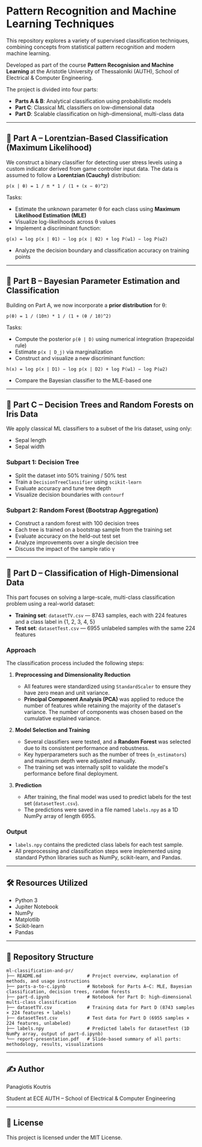 # Pattern Recognition and Machine Learning Techniques

This repository explores a variety of supervised classification techniques, combining concepts from statistical pattern recognition and modern machine learning.

Developed as part of the course **Pattern Recognision and Machine Learning** at the Aristotle University of Thessaloniki (AUTH), School of Electrical & Computer Engineering.

The project is divided into four parts:
- **Parts A & B**: Analytical classification using probabilistic models
- **Part C**: Classical ML classifiers on low-dimensional data
- **Part D**: Scalable classification on high-dimensional, multi-class data

---

## 🧩 Part A – Lorentzian-Based Classification (Maximum Likelihood)

We construct a binary classifier for detecting user stress levels using a custom indicator derived from game controller input data. The data is assumed to follow a **Lorentzian (Cauchy)** distribution:

``p(x | θ) = 1 / π * 1 / (1 + (x − θ)^2)``

Tasks:
- Estimate the unknown parameter θ for each class using **Maximum Likelihood Estimation (MLE)**
- Visualize log-likelihoods across θ values
- Implement a discriminant function:

``g(x) = log p(x | θ1) − log p(x | θ2) + log P(ω1) − log P(ω2)``


- Analyze the decision boundary and classification accuracy on training points

---

## 🧩 Part B – Bayesian Parameter Estimation and Classification

Building on Part A, we now incorporate a **prior distribution** for θ:

``p(θ) = 1 / (10π) * 1 / (1 + (θ / 10)^2)``

Tasks:
- Compute the posterior `p(θ | D)` using numerical integration (trapezoidal rule)
- Estimate `p(x | D_j)` via marginalization
- Construct and visualize a new discriminant function:

``h(x) = log p(x | D1) − log p(x | D2) + log P(ω1) − log P(ω2)``


- Compare the Bayesian classifier to the MLE-based one

---

## 🧩 Part C – Decision Trees and Random Forests on Iris Data

We apply classical ML classifiers to a subset of the Iris dataset, using only:
- Sepal length
- Sepal width

### Subpart 1: Decision Tree
- Split the dataset into 50% training / 50% test
- Train a `DecisionTreeClassifier` using `scikit-learn`
- Evaluate accuracy and tune tree depth
- Visualize decision boundaries with `contourf`

### Subpart 2: Random Forest (Bootstrap Aggregation)
- Construct a random forest with 100 decision trees
- Each tree is trained on a bootstrap sample from the training set
- Evaluate accuracy on the held-out test set
- Analyze improvements over a single decision tree
- Discuss the impact of the sample ratio γ

---

## 🧩 Part D – Classification of High-Dimensional Data

This part focuses on solving a large-scale, multi-class classification problem using a real-world dataset:

- **Training set**: `datasetTV.csv` — 8743 samples, each with 224 features and a class label in {1, 2, 3, 4, 5}
- **Test set**: `datasetTest.csv` — 6955 unlabeled samples with the same 224 features

### Approach

The classification process included the following steps:

1. **Preprocessing and Dimensionality Reduction**
   - All features were standardized using `StandardScaler` to ensure they have zero mean and unit variance.
   - **Principal Component Analysis (PCA)** was applied to reduce the number of features while retaining the majority of the dataset's variance. The number of components was chosen based on the cumulative explained variance.

2. **Model Selection and Training**
   - Several classifiers were tested, and a **Random Forest** was selected due to its consistent performance and robustness.
   - Key hyperparameters such as the number of trees (`n_estimators`) and maximum depth were adjusted manually.
   - The training set was internally split to validate the model's performance before final deployment.

3. **Prediction**
   - After training, the final model was used to predict labels for the test set (`datasetTest.csv`).
   - The predictions were saved in a file named `labels.npy` as a 1D NumPy array of length 6955.

### Output

- `labels.npy` contains the predicted class labels for each test sample.
- All preprocessing and classification steps were implemented using standard Python libraries such as NumPy, scikit-learn, and Pandas.


---

## 🛠️ Resources Utilized

- Python 3
- Jupiter Notebook
- NumPy
- Matplotlib
- Scikit-learn
- Pandas

---

## 📁 Repository Structure

```
ml-classification-and-pr/
├── README.md                 # Project overview, explanation of methods, and usage instructions
├── parts-a-to-c.ipynb        # Notebook for Parts A–C: MLE, Bayesian classification, decision trees, random forests
├── part-d.ipynb              # Notebook for Part D: high-dimensional multi-class classification
├── datasetTV.csv             # Training data for Part D (8743 samples × 224 features + labels)
├── datasetTest.csv           # Test data for Part D (6955 samples × 224 features, unlabeled)
├── labels.npy                # Predicted labels for datasetTest (1D NumPy array, output of part-d.ipynb)
└── report-presentation.pdf   # Slide-based summary of all parts: methodology, results, visualizations
```

---

## ✍️ Author

Panagiotis Koutris

Student at ECE AUTH – School of Electrical & Computer Engineering

---

## 📄 License

This project is licensed under the MIT License.





